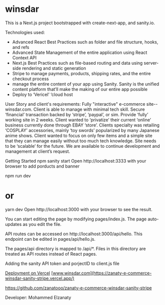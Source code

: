  # winsdar

This is a Next.js project bootstrapped with create-next-app, and sanity.io.

Technologies used:
- Advanced React Best Practices such as folder and file structure, hooks, and refs
- Advanced State Management of the entire application using React Context API
- Next.js Best Practices such as file-based routing and data using server-side rendering and static generation
- Stripe to manage payments, products, shipping rates, and the entire checkout process
- manage the entire content of your app using Sanity. Sanity is the unified content platform that’ll make the making of our entire app possible
- Deploy to ‘Vericel’ ‘cloud host

User Story and client's requirements:
Fully "interactive" e-commerce site--winsdar.com.
Client is able to manage with minimal tech skill.
Secure ‘financial’ transaction backed by ‘stripe’, ‘paypal’, or sim.
Provide ‘fully’ working site in 2 weeks.
Client wanted to ‘privatize’ their current ‘online’ business currently done through EBAY ‘store’.
Clients specialty was retailing ‘COSPLAY’ accessories, mainly ‘toy swords’ popularized by many Japanese anime shows.
Client wanted to focus on only few items and a simple site that they can manage easily without too much tech knowledge.
Site needs to be ‘scalable’ for the future.
We are available to continue development and management at client’s request.

Getting Started
npm sanity start
Open http://localhost:3333 with your browser to add porducts and banner

npm run dev
# or
yarn dev
Open http://localhost:3000 with your browser to see the result.

You can start editing the page by modifying pages/index.js. The page auto-updates as you edit the file.

API routes can be accessed on http://localhost:3000/api/hello. This endpoint can be edited in pages/api/hello.js.

The pages/api directory is mapped to /api/*. Files in this directory are treated as API routes instead of React pages.

Adding the sanity API token and porjectID to client.js file

[Deployment on Vercel](https://zanaty-e-commerce-winsdar-sanity-stripe.vercel.app/)
[www.winsdar.com](https://zanaty-e-commerce-winsdar-sanity-stripe.vercel.app/)

https://github.com/zanatooo/zanaty-e-commerce-winsdar-sanity-stripe


Developer:
Mohammed Elzanaty
